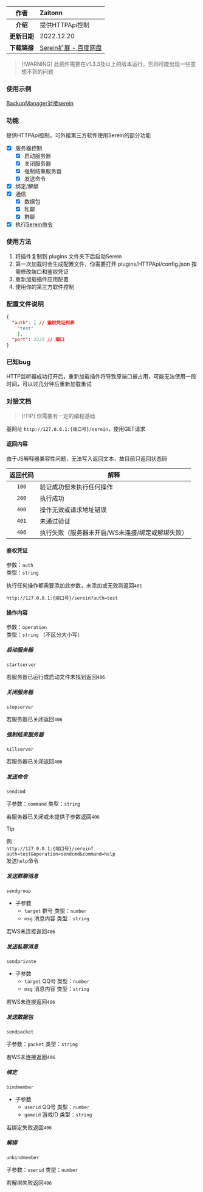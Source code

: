 
|     作者     | Zaitonn                                                                           |
| :----------: | :-------------------------------------------------------------------------------- |
|   **介绍**   | 提供HTTPApi控制                                                                   |
| **更新日期** | 2022.12.20                                                                        |
| **下载链接** | [Serein扩展 - 百度网盘](https://pan.baidu.com/s/1aDcF4ofPpjUIU3jbCMgL5Q?pwd=1234) |

>[!WARNING] 此插件需要在v1.3.3及以上的版本运行，否则可能出现一些意想不到的问题

### 使用示例

[BackupManager对接serein](https://www.minebbs.com/resources/backupmanager-serein.5294/)

### 功能

提供HTTPApi控制，可外接第三方软件使用Serein的部分功能

- [x] 服务器控制
  - [x] 启动服务器
  - [x] 关闭服务器
  - [x] 强制结束服务器
  - [x] 发送命令
- [x] 绑定/解绑
- [x] 通信
  - [x] 数据包
  - [x] 私聊
  - [x] 群聊
- [x] 执行[Serein命令](Function/Command.md)

### 使用方法

1. 将插件复制到 plugins 文件夹下后启动Serein
2. 第一次加载时会生成配置文件，你需要打开 plugins/HTTPApi/config.json 按需修改端口和鉴权凭证
3. 重新加载插件应用配置
4. 使用你的第三方软件控制

### 配置文件说明

```json
{
  "auth": [ // 鉴权凭证列表
    "test"
    ],
  "port": 2222 // 端口
}
```

### 已知bug

HTTP监听器成功打开后，重新加载插件将导致原端口被占用，可能无法使用一段时间，可以过几分钟后重新加载重试

### 对接文档

>[!TIP] 你需要有一定的编程基础

基网址 `http://127.0.0.1:{端口号}/serein`，使用GET请求

#### 返回内容

由于JS解释器兼容性问题，无法写入返回文本，故目前只返回状态码

| 返回代码 | 解释                                             |
| :------: | ------------------------------------------------ |
|  `100`   | 验证成功但未执行任何操作                         |
|  `200`   | 执行成功                                         |
|  `400`   | 操作无效或请求地址错误                           |
|  `401`   | 未通过验证                                       |
|  `406`   | 执行失败（服务器未开启/WS未连接/绑定或解绑失败） |

#### 鉴权凭证

参数：`auth`  
类型：`string`

执行任何操作都需要添加此参数，未添加或无效则返回`401`

`http://127.0.0.1:{端口号}/serein?auth=test`

#### 操作内容

参数：`operation`  
类型：`string` （不区分大小写）

##### 启动服务器

`startserver`

若服务器已运行或启动文件未找到返回`406`

##### 关闭服务器

`stopserver`

若服务器已关闭返回`406`

##### 强制结束服务器

`killserver`

若服务器已关闭返回`406`

##### 发送命令

`sendcmd`

子参数：`command` 类型：`string`

若服务器已关闭或未提供子参数返回`406`

>[!TIP]
>例：  
>`http://127.0.0.1:{端口号}/serein?auth=test&operation=sendcmd&command=help`  
> 发送`help`命令

##### 发送群聊消息

`sendgroup`

- 子参数
  - `target` 群号 类型：`number`
  - `msg` 消息内容 类型：`string`

若WS未连接返回`406`

##### 发送私聊消息

`sendprivate`

- 子参数
  - `target` QQ号 类型：`number`
  - `msg` 消息内容 类型：`string`

若WS未连接返回`406`

##### 发送数据包

`sendpacket`

子参数：`packet` 类型：`string`

若WS未连接返回`406`

##### 绑定

`bindmember`

- 子参数
  - `userid` QQ号 类型：`number`
  - `gameid` 游戏ID 类型：`string`

若绑定失败返回`406`

##### 解绑

`unbindmember`

子参数：`userid` 类型：`number`

若解绑失败返回`406`

